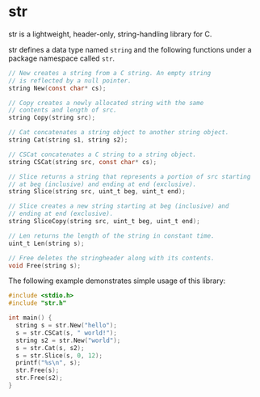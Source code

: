 # str

str is a lightweight, header-only, string-handling library for C.

str defines a data type named `string` and the following functions under a package namespace called `str`.
```C
// New creates a string from a C string. An empty string
// is reflected by a null pointer.
string New(const char* cs);

// Copy creates a newly allocated string with the same
// contents and length of src.
string Copy(string src);

// Cat concatenates a string object to another string object.
string Cat(string s1, string s2);

// CSCat concatenates a C string to a string object.
string CSCat(string src, const char* cs);

// Slice returns a string that represents a portion of src starting
// at beg (inclusive) and ending at end (exclusive).
string Slice(string src, uint_t beg, uint_t end);

// Slice creates a new string starting at beg (inclusive) and
// ending at end (exclusive).
string SliceCopy(string src, uint_t beg, uint_t end);

// Len returns the length of the string in constant time.
uint_t Len(string s);

// Free deletes the stringheader along with its contents.
void Free(string s);
```

The following example demonstrates simple usage of this library:
```C
#include <stdio.h>
#include "str.h"

int main() {
  string s = str.New("hello");
  s = str.CSCat(s, " world!");
  string s2 = str.New("world");
  s = str.Cat(s, s2);
  s = str.Slice(s, 0, 12);
  printf("%s\n", s);
  str.Free(s);
  str.Free(s2);
}
```